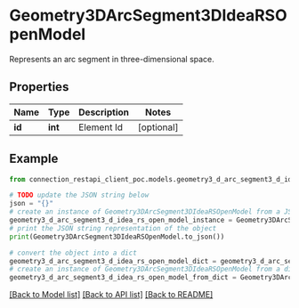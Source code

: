 # Geometry3DArcSegment3DIdeaRSOpenModel

Represents an arc segment in three-dimensional space.

## Properties

Name | Type | Description | Notes
------------ | ------------- | ------------- | -------------
**id** | **int** | Element Id | [optional] 

## Example

```python
from connection_restapi_client_poc.models.geometry3_d_arc_segment3_d_idea_rs_open_model import Geometry3DArcSegment3DIdeaRSOpenModel

# TODO update the JSON string below
json = "{}"
# create an instance of Geometry3DArcSegment3DIdeaRSOpenModel from a JSON string
geometry3_d_arc_segment3_d_idea_rs_open_model_instance = Geometry3DArcSegment3DIdeaRSOpenModel.from_json(json)
# print the JSON string representation of the object
print(Geometry3DArcSegment3DIdeaRSOpenModel.to_json())

# convert the object into a dict
geometry3_d_arc_segment3_d_idea_rs_open_model_dict = geometry3_d_arc_segment3_d_idea_rs_open_model_instance.to_dict()
# create an instance of Geometry3DArcSegment3DIdeaRSOpenModel from a dict
geometry3_d_arc_segment3_d_idea_rs_open_model_from_dict = Geometry3DArcSegment3DIdeaRSOpenModel.from_dict(geometry3_d_arc_segment3_d_idea_rs_open_model_dict)
```
[[Back to Model list]](../README.md#documentation-for-models) [[Back to API list]](../README.md#documentation-for-api-endpoints) [[Back to README]](../README.md)


